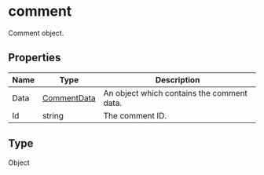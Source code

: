 # comment

Comment object.

## Properties

| Name | Type | Description |
| ---- | ---- | ----------- |
| Data | [CommentData](../Enumeration/CommentData.md) | An object which contains the comment data. |
| Id | string | The comment ID. |
## Type

Object

